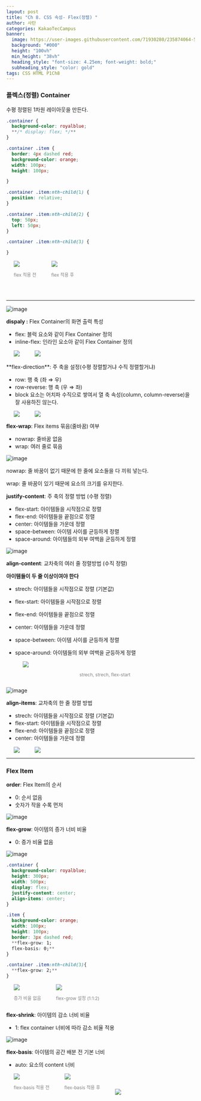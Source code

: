 ```yaml
---
layout: post
title: "Ch 8. CSS 속성- Flex(정렬) "
author: 사탄
categories: KakaoTecCampus
banner:
  image: https://user-images.githubusercontent.com/71930280/235874064-5299e96b-fde2-4913-aac8-21ea6a48d714.png
  background: "#000"
  height: "100vh"
  min_height: "38vh"
  heading_style: "font-size: 4.25em; font-weight: bold;"
  subheading_style: "color: gold"
tags: CSS HTML P1Ch8
---
```


<style>
  .imageRow {
    display:flex;
  }
  .captionedImg {
    display: grid;
    align-content: flex-end;
    margin: 0 20px;
    text-align:center;
    color:gray;
    font-size: 12px;
  }
</style>

### 플렉스(정렬) Container

수평 정렬된 1차원 레이아웃을 만든다.

```css
.container {
  background-color: royalblue;
  **/* display: flex; */**
}

.container .item {
  border: 4px dashed red;
  background-color: orange;
  width: 100px;
  height: 100px;

}

.container .item:nth-child(1) {
  position: relative;
}

.container .item:nth-child(2) {
  top: 50px;
  left: 50px;
}

.container .item:nth-child(3) {

}
```

<div class="imageRow">
  <div class="captionedImg">
    <img src="https://user-images.githubusercontent.com/71930280/235874437-21606666-24f2-42e9-9913-73c855561928.png">
    <p>flex 적용 전</p>
  </div>
  <div class="captionedImg">
    <img src="https://user-images.githubusercontent.com/71930280/235874480-a04be7ea-4159-4145-b2e9-e2a6d84f1b98.png">
    <p>flex 적용 후</p>
  </div>
</div>
<br/><br/>

---

![image](https://user-images.githubusercontent.com/71930280/235874520-51c027cd-ec3f-4565-95f8-6edb41b6d53f.png)

**dispaly :** Flex Container의 화면 출력 특성

- flex: 블럭 요소와 같이 Flex Container 정의
- inline-flex: 인라인 요소아 같이 Flex Container 정의
  <br/>

<div class="imageRow">
  <div class="captionedImg">
    <img src="https://user-images.githubusercontent.com/71930280/235874550-4273113a-da19-4302-9c12-fcae799c0f3d.png">
  </div>
  <div class="captionedImg">
    <img src="https://user-images.githubusercontent.com/71930280/235874585-1a57e68e-a3c4-4d73-8b39-0c10c37169d1.png">
  </div>
</div>
<br/>
**flex-direction**: 주 축을 설정(수평 정렬할거냐 수직 정렬할거냐)

- row: 행 축 (좌 ⇒ 우)
- row-reverse: 행 축 (우 ⇒ 좌)
- block 요소는 어치파 수직으로 쌓여서 열 축 속성(column, column-reverse)을 잘 사용하진 않는다.

<div class="imageRow">
  <div class="captionedImg">
    <img src="https://user-images.githubusercontent.com/71930280/235874660-3321731e-64ba-4ac0-b6d1-7f3dcf336b49.png">
  </div>
  <div class="captionedImg">
    <img src="https://user-images.githubusercontent.com/71930280/235874723-dd4f66a5-7811-4e0b-bc51-c8e103ae0bb8.png">
  </div>
</div>

**flex-wrap**: Flex items 묶음(줄바꿈) 여부

- nowrap: 줄바꿈 없음
- wrap: 여러 줄로 묶음

![image](https://user-images.githubusercontent.com/71930280/236171763-a10a9be5-8158-4c3d-a9fc-9c2ccf75ea67.png)

nowrap: 줄 바꿈이 없기 때문에 한 줄에 요소들을 다 끼워 넣는다.

wrap: 줄 바꿈이 있기 때문에 요소의 크기를 유지한다.

**justify-content**: 주 축의 정렬 방법 (수평 정렬)

- flex-start: 아이템들을 시작점으로 정렬
- flex-end: 아이템들을 끝점으로 정렬
- center: 아이템들을 가운데 정렬
- space-between: 아이템 사이를 균등하게 정렬
- space-around: 아이템들의 외부 여백을 균등하게 정렬

![image](https://user-images.githubusercontent.com/71930280/236171777-1a0cc995-7cde-48b6-92ac-52e1cc748c5c.png)

**align-content**: 교차축의 여러 줄 정렬방법 (수직 정렬)

**아이템들이 두 줄 이상이여야 한다**

- strech: 아이템들을 시작점으로 정렬 (기본값)
- flex-start: 아이템들을 시작점으로 정렬
- flex-end: 아이템들을 끝점으로 정렬
- center: 아이템들을 가운데 정렬
- space-between: 아이템 사이를 균등하게 정렬
- space-around: 아이템들의 외부 여백을 균등하게 정렬

  <div class="captionedImg">
    <img src="https://user-images.githubusercontent.com/71930280/236173706-cf6aef30-56ae-4e6a-b46b-4319336cf8c8.png">
    <p>strech, strech, flex-start</p>
  </div>

![image](https://user-images.githubusercontent.com/71930280/236173718-2a145c27-9f02-4e13-bbe8-672a05bb6a38.png)

**align-items**: 교차축의 한 줄 정렬 방법

- strech: 아이템들을 시작점으로 정렬 (기본값)
- flex-start: 아이템들을 시작점으로 정렬
- flex-end: 아이템들을 끝점으로 정렬
- center: 아이템들을 가운데 정렬

<div class="imageRow">
  <div class="captionedImg">
    <img src="https://user-images.githubusercontent.com/71930280/236173733-c63af3b6-4cf1-4f2e-8061-27e878b9081a.png">
  </div>
  <div class="captionedImg">
    <img src="https://user-images.githubusercontent.com/71930280/236174374-1e469064-f4e6-4715-ac4e-7c1106bd6da6.png">
  </div>
</div>

---

### Flex Item

**order**: Flex Item의 순서

- 0: 순서 없음
- 숫자가 작을 수록 먼저

![image](https://user-images.githubusercontent.com/71930280/236179815-30b669a9-487a-4f86-86bb-c4522f2a1e2f.png)

**flex-grow**: 아이템의 증가 너비 비율

- 0: 증가 비율 없음

![image](https://user-images.githubusercontent.com/71930280/236179836-107365a9-d565-4c64-9aa4-bdea85befab9.png)

```css
.container {
  background-color: royalblue;
  height: 300px;
  width: 500px;
  display: flex;
  justify-content: center;
  align-items: center;
}

.item {
  background-color: orange;
  width: 100px;
  height: 100px;
  border: 3px dashed red;
  **flex-grow: 1;
  flex-basis: 0;**
}

.container .item:nth-child(3){
  **flex-grow: 2;**
}
```

<div class="imageRow">
  <div class="captionedImg">
    <img src="https://user-images.githubusercontent.com/71930280/236179865-cc4d5c1f-4247-4331-b4f5-4e9e2ed133f1.png">
    <p>증가 비율 없음</p>
  </div>
  <div class="captionedImg">
    <img src="https://user-images.githubusercontent.com/71930280/236179904-e2eb0b66-48b7-4276-971b-aa8a6ef66c52.png">
    <p>flex-grow 설정 (1:1:2)</p>
  </div>
</div>

**flex-shrink**: 아이템의 감소 너비 비율

- 1: flex container 너비에 따라 감소 비율 적용

![image](https://user-images.githubusercontent.com/71930280/236180345-1ca3f68c-3535-4dec-a39d-89b1af548a91.png)

**flex-basis**: 아이템의 공간 배분 전 기본 너비

- auto: 요소의 content 너비

<div class="imageRow">
  <div class="captionedImg">
    <img src="https://user-images.githubusercontent.com/71930280/236180749-9d6d3b8d-f3e4-46d0-b142-90b31d5d46c4.png">
    <p>flex-basis 적용 전</p>
  </div>
  <div class="captionedImg">
    <img src="https://user-images.githubusercontent.com/71930280/236181669-2846d8b1-c49b-44ff-9ead-7e1a1919620f.png">
    <p>flex-basis 적용 후</p>
  </div>
    <div class="captionedImg">
    <img src="https://user-images.githubusercontent.com/71930280/236181689-94d09c30-c564-4a1e-8aef-4f3e608c9064.png">
  </div>
</div>

